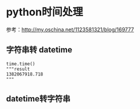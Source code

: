 # python时间处理

参考：<http://my.oschina.net/1123581321/blog/169777>

## 字符串转 datetime
    time.time()
    """result
    1382067918.718
    """

## datetime转字符串
